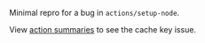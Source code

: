 Minimal repro for a bug in `actions/setup-node`.

View [action summaries](https://github.com/raygesualdo/actions-setup-node-repro/actions) to see the cache key issue.
